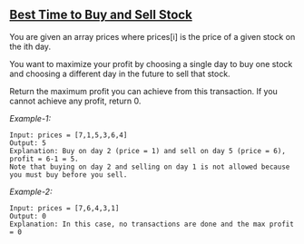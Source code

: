 ## [Best Time to Buy and Sell Stock](https://leetcode.com/problems/best-time-to-buy-and-sell-stock/)

You are given an array prices where prices[i] is the price of a given stock on the ith day.

You want to maximize your profit by choosing a single day to buy one stock and choosing a different day in the future to sell that stock.

Return the maximum profit you can achieve from this transaction. If you cannot achieve any profit, return 0.

 

*Example-1:* 
```
Input: prices = [7,1,5,3,6,4]
Output: 5 
Explanation: Buy on day 2 (price = 1) and sell on day 5 (price = 6), profit = 6-1 = 5. 
Note that buying on day 2 and selling on day 1 is not allowed because you must buy before you sell. 
```

*Example-2:*
```
Input: prices = [7,6,4,3,1] 
Output: 0 
Explanation: In this case, no transactions are done and the max profit = 0
```